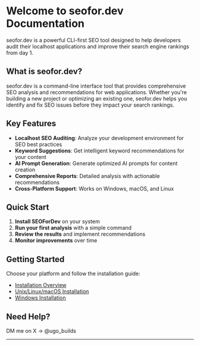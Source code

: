 # Welcome to seofor.dev Documentation

seofor.dev is a powerful CLI-first SEO tool designed to help developers audit their localhost applications and improve their search engine rankings from day 1.

## What is seofor.dev?

seofor.dev is a command-line interface tool that provides comprehensive SEO analysis and recommendations for web applications. Whether you're building a new project or optimizing an existing one, seofor.dev helps you identify and fix SEO issues before they impact your search rankings.

## Key Features

- **Localhost SEO Auditing**: Analyze your development environment for SEO best practices
- **Keyword Suggestions**: Get intelligent keyword recommendations for your content
- **AI Prompt Generation**: Generate optimized AI prompts for content creation
- **Comprehensive Reports**: Detailed analysis with actionable recommendations
- **Cross-Platform Support**: Works on Windows, macOS, and Linux

## Quick Start

1. **Install SEOForDev** on your system
2. **Run your first analysis** with a simple command
3. **Review the results** and implement recommendations
4. **Monitor improvements** over time

## Getting Started

Choose your platform and follow the installation guide:

- [Installation Overview](installation/index.md)
- [Unix/Linux/macOS Installation](installation/unix.md)
- [Windows Installation](installation/windows.md)

## Need Help?

DM me on X -> @ugo_builds

---
